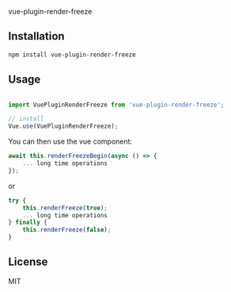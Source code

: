 vue-plugin-render-freeze

## Installation

```sh
npm install vue-plugin-render-freeze
```

## Usage

```js

import VuePluginRenderFreeze from 'vue-plugin-render-freeze';

// install
Vue.use(VuePluginRenderFreeze);

```

You can then use the vue component:

```js
await this.renderFreezeBegin(async () => {
    ... long time operations
});
```

or 

```js
try {
    this.renderFreeze(true);
    ... long time operations
} finally {
    this.renderFreeze(false);
}
```

## License

MIT